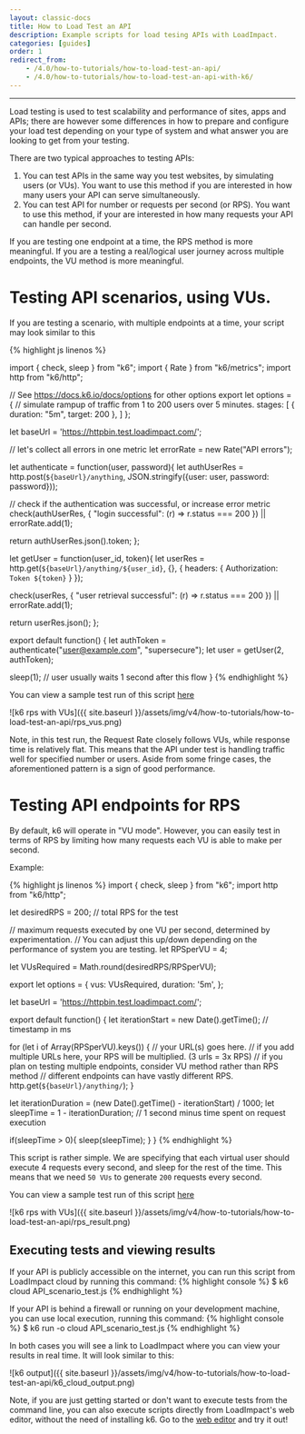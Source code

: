 ```yaml
---
layout: classic-docs
title: How to Load Test an API
description: Example scripts for load tesing APIs with LoadImpact.
categories: [guides]
order: 1
redirect_from:
    - /4.0/how-to-tutorials/how-to-load-test-an-api/
    - /4.0/how-to-tutorials/how-to-load-test-an-api-with-k6/
---
```


***

Load testing is used to test scalability and performance of sites, apps and APIs;
there are however some differences in how to prepare and configure your load test depending on your type of system and what answer you are looking to get from your testing.

There are two typical approaches to testing APIs:
 1. You can test APIs in the same way you test websites, by simulating users (or VUs). You want to use this method if you are interested in how many users your API can serve simultaneously.
 2. You can test API for number or requests per second (or RPS). You want to use this method, if your are interested in how many requests your API can handle per second.

If you are testing one endpoint at a time, the RPS method is more meaningful. If you are a testing a real/logical user journey across multiple endpoints, the VU method is more meaningful.

# Testing API scenarios, using VUs.

If you are testing a scenario, with multiple endpoints at a time, your script may look similar to this

{% highlight js linenos %}

import { check, sleep } from "k6";
import { Rate } from "k6/metrics";
import http from "k6/http";

// See https://docs.k6.io/docs/options for other options
export let options = {
  // simulate rampup of traffic from 1 to 200 users over 5 minutes.
  stages: [
    { duration: "5m", target: 200 },
  ]
};

let baseUrl = 'https://httpbin.test.loadimpact.com/';

// let's collect all errors in one metric
let errorRate = new Rate("API errors");

let authenticate = function(user, password){
  let authUserRes = http.post(`${baseUrl}/anything`, JSON.stringify({user: user, password: password}));

  // check if the authentication was successful, or increase error metric
  check(authUserRes, {
    "login successful": (r) => r.status === 200
  }) || errorRate.add(1);

  return authUserRes.json().token;
};

let getUser = function(user_id, token){
  let userRes = http.get(`${baseUrl}/anything/${user_id}`, {}, {
    headers: {
      Authorization: `Token ${token}`
    }
  });

  check(userRes, {
      "user retrieval successful": (r) => r.status === 200
  }) || errorRate.add(1);

  return userRes.json();
};

export default function() {
  let authToken = authenticate("user@example.com", "supersecure");
  let user = getUser(2, authToken);

  sleep(1); // user usually waits 1 second after this flow
}
{% endhighlight %}

You can view a sample test run of this script [here](https://app.loadimpact.com/k6/anonymous/4eacae1dfd234566865962ccdb350c4e)

![k6 rps with VUs]({{ site.baseurl }}/assets/img/v4/how-to-tutorials/how-to-load-test-an-api/rps_vus.png)

Note, in this test run, the Request Rate closely follows VUs, while response time is relatively flat.
This means that the API under test is handling traffic well for specified number or users.
Aside from some fringe cases, the aforementioned pattern is a sign of good performance.

# Testing API endpoints for RPS

By default, k6 will operate in "VU mode". However, you can easily test in terms of RPS by limiting how many requests each VU is able to make per second.

Example:

{% highlight js linenos %}
import { check, sleep } from "k6";
import http from "k6/http";

let desiredRPS = 200; // total RPS for the test

// maximum requests executed by one VU per second, determined by experimentation.
// You can adjust this up/down depending on the performance of system you are testing.
let RPSperVU = 4;

let VUsRequired = Math.round(desiredRPS/RPSperVU);

export let options = {
  vus: VUsRequired,
  duration: '5m',
};

let baseUrl = 'https://httpbin.test.loadimpact.com/';

export default function() {
  let iterationStart = new Date().getTime(); // timestamp in ms

  for (let i of Array(RPSperVU).keys()) { // your URL(s) goes here.
    // if you add multiple URLs here, your RPS will be multiplied. (3 urls = 3x RPS)
    // if you plan on testing multiple endpoints, consider VU method rather than RPS method
    // different endpoints can have vastly different RPS.
    http.get(`${baseUrl}/anything/`);
  }

  let iterationDuration = (new Date().getTime() - iterationStart) / 1000;
  let sleepTime = 1 - iterationDuration;  // 1 second minus time spent on request execution

  if(sleepTime > 0){
    sleep(sleepTime);
  }
}
{% endhighlight %}

This script is rather simple. We are specifying that each virtual user should execute 4 requests every second, and sleep for the rest of the time.
This means that we need `50 VUs` to generate `200` requests every second.

You can view a sample test run of this script [here](https://app.loadimpact.com/k6/anonymous/81e9e44f12cb49c88da707fbdc65ee4a)

![k6 rps with VUs]({{ site.baseurl }}/assets/img/v4/how-to-tutorials/how-to-load-test-an-api/rps_result.png)


## Executing tests and viewing results

If your API is publicly accessible on the internet, you can run this script from LoadImpact cloud by running this command:
{% highlight console %}
$ k6 cloud API_scenario_test.js
{% endhighlight %}

If your API is behind a firewall or running on your development machine, you can use local execution, running this command:
{% highlight console %}
$ k6 run -o cloud API_scenario_test.js
{% endhighlight %}

In both cases you will see a link to LoadImpact where you can view your results in real time. It will look similar to this:

![k6 output]({{ site.baseurl }}/assets/img/v4/how-to-tutorials/how-to-load-test-an-api/k6_cloud_output.png)



Note, if you are just getting started or don't want to execute tests from the command line, you can also execute scripts directly from LoadImpact's web editor, without the need of installing k6. Go to the
[web editor](https://app.loadimpact.com/k6/tests/custom/editor) and try it out!

<!--stackedit_data:
eyJoaXN0b3J5IjpbNTk5MTcyNDg1XX0=
-->
